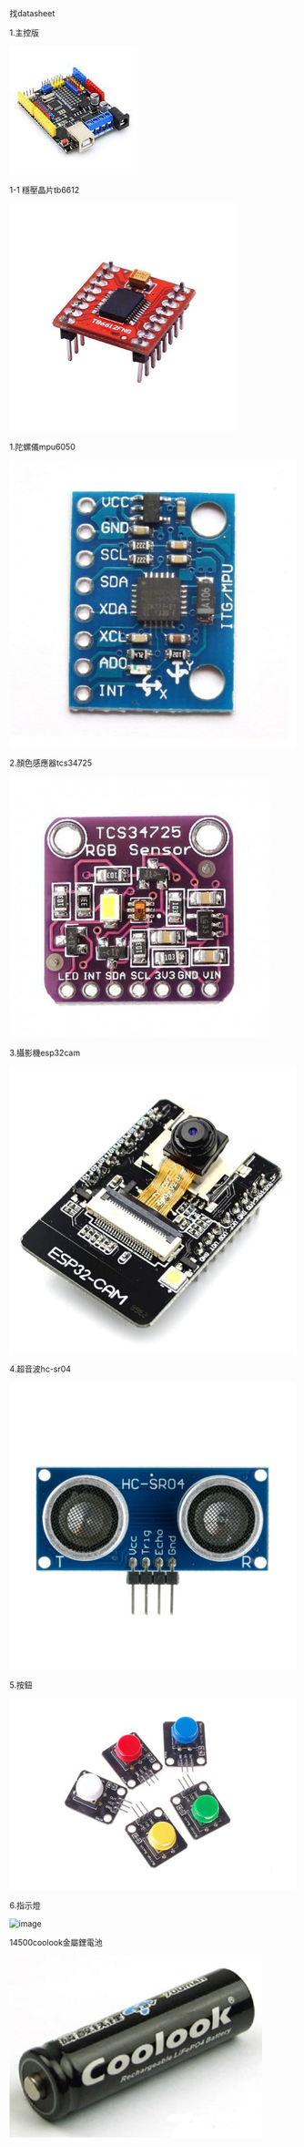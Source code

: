 找datasheet

1.主控版

![image](Krduino.jpg)

   1-1 穩壓晶片tb6612

   ![image](ttb6612.jpg)

1.陀螺儀mpu6050

![image](mpu6050.jpg)

2.顏色感應器tcs34725

![image](TCS34725.jpg)

3.攝影機esp32cam

![image](esp32cam.jpg)

4.超音波hc-sr04

![image](hc-sr04.jpg)

5.按鈕

![image](按鈕.jpg)

6.指示燈

![image](燈.jpg)

14500coolook金屬鋰電池

![image](coolook電池.jpg)
